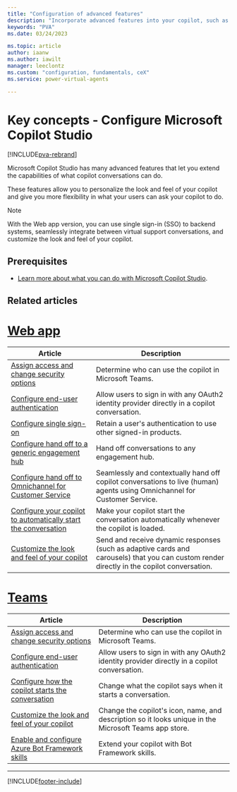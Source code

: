```yaml
---
title: "Configuration of advanced features"
description: "Incorporate advanced features into your copilot, such as sign-in, live agent transfer, and custom appearances."
keywords: "PVA"
ms.date: 03/24/2023

ms.topic: article
author: iaanw
ms.author: iawilt
manager: leeclontz
ms.custom: "configuration, fundamentals, ceX"
ms.service: power-virtual-agents

---
```


# Key concepts - Configure Microsoft Copilot Studio

[!INCLUDE[pva-rebrand](includes/pva-rebrand.md)]

Microsoft Copilot Studio has many advanced features that let you extend the capabilities of what copilot conversations can do.

These features allow you to personalize the look and feel of your copilot and give you more flexibility in what your users can ask your copilot to do.

> [!NOTE] 
> With the Web app version, you can use single sign-in (SSO) to backend systems, seamlessly integrate between virtual support conversations, and customize the look and feel of your copilot.

## Prerequisites

- [Learn more about what you can do with Microsoft Copilot Studio](fundamentals-what-is-power-virtual-agents.md).


## Related articles

# [Web app](#tab/web)

| Article                                                                                           | Description                                                                                                                            |
| ----------------------------------------------------------------------------------------------- | -------------------------------------------------------------------------------------------------------------------------------------- |
| [Assign access and change security options](configuration-end-user-authentication.md)           | Determine who can use the copilot in Microsoft Teams.                                                                                       |
| [Configure end-user authentication](configuration-end-user-authentication.md)                   | Allow users to sign in with any OAuth2 identity provider directly in a copilot conversation.                                               |
| [Configure single sign-on](configure-sso.md)                                                    | Retain a user's authentication to use other signed-in products.                                                                        |
| [Configure hand off to a generic engagement hub](configure-generic-handoff.md)                  | Hand off conversations to any engagement hub.                                                                                          |
| [Configure hand off to Omnichannel for Customer Service](configuration-hand-off-omnichannel.md) | Seamlessly and contextually hand off copilot conversations to live (human) agents using Omnichannel for Customer Service.     |
| [Configure your copilot to automatically start the conversation](configure-bot-greeting.md)         | Make your copilot start the conversation automatically whenever the copilot is loaded.                                                         |
| [Customize the look and feel of your copilot](customize-default-canvas.md)                          | Send and receive dynamic responses (such as adaptive cards and carousels) that you can custom render directly in the copilot conversation. |


# [Teams](#tab/teams)

| Article                                                                                       | Description                                                                                       |
| ------------------------------------------------------------------------------------------- | ------------------------------------------------------------------------------------------------- |
| [Assign access and change security options](configuration-end-user-authentication.md) | Determine who can use the copilot in Microsoft Teams.                                                  |
| [Configure end-user authentication](configuration-end-user-authentication.md)         | Allow users to sign in with any OAuth2 identity provider directly in a copilot conversation.          |
| [Configure how the copilot starts the conversation](configure-bot-greeting.md)            | Change what the copilot says when it starts a conversation.                                           |
| [Customize the look and feel of your copilot](customize-default-canvas.md)                | Change the copilot's icon, name, and description so it looks unique in the Microsoft Teams app store. |
| [Enable and configure Azure Bot Framework skills](configuration-add-skills.md)        | Extend your copilot with Bot Framework skills.                                                        |

---

[!INCLUDE[footer-include](includes/footer-banner.md)]

